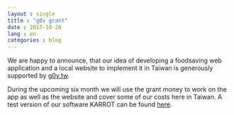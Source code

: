 ```yaml
---
layout : single
title : "g0v grant"
date : 2017-10-20
lang : en
categories : blog
---
```


We are happy to announce, that our idea of developing a foodsaving web application and a local website to implement it in Taiwan is generously supported by [g0v.tw](https://grants.g0v.tw/projects/5968ee2fd60a0d001ed1f7d1).

During the upcoming six month we will use the grant money to work on the app as well as the website and cover some of our costs here in Taiwan. A test version of our software KARROT can be found [here](https://dev.karrot.world/#/groupPreview).
